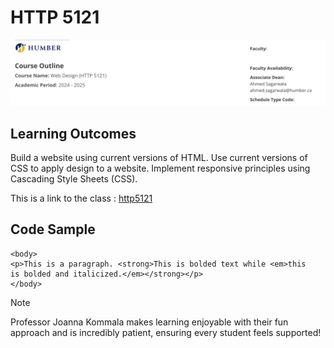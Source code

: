 # HTTP 5121

![course outline](./img/http5121courseoutline.png)

## Learning Outcomes
Build a website using current versions of HTML.
Use current versions of CSS to apply design to a website.
Implement responsive principles using Cascading Style Sheets (CSS).

This is a link to the class : [http5121](https://humber.ca/transferoptions/course-outlines/outline.html?code=HTTP%205121&view=1&year=2024)

## Code Sample

```
<body>
<p>This is a paragraph. <strong>This is bolded text while <em>this
is bolded and italicized.</em></strong></p>
</body>
```

>[!Note]
> Professor Joanna Kommala makes learning enjoyable with their fun approach and is incredibly patient, ensuring every student feels supported!